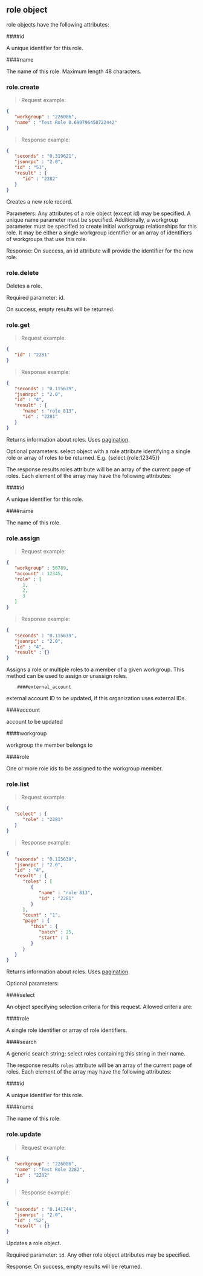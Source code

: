 ## role object

role objects have the following attributes:

####id

A unique identifier for this role.

####name

The name of this role. Maximum length 48 characters.

### role.create

> Request example:

```JSON
{
   "workgroup" : "226086",
   "name" : "Test Role 0.699796458722442"
}
```

> Response example:

```JSON
{
   "seconds" : "0.319621",
   "jsonrpc" : "2.0",
   "id" : "51",
   "result" : {
      "id" : "2282"
   }
}
```

<span class="tryit" id="role-create-tryit"></span>
Creates a new role record.

Parameters: Any attributes of a role object (except id) may be specified. A unique name parameter must be specified. Additionally, a workgroup parameter must be specified to create initial workgroup relationships for this role. It may be either a single workgroup identifier or an array of identifiers of workgroups that use this role.

Response: On success, an id attribute will provide the identifier for the new role.

### role.delete

<span class="tryit" id="role-delete-tryit"></span>
Deletes a role.

Required parameter: id.

On success, empty results will be returned.

### role.get

> Request example:

```JSON
{
   "id" : "2281"
}
```

> Response example:

```JSON
{
   "seconds" : "0.115639",
   "jsonrpc" : "2.0",
   "id" : "4",
   "result" : {
      "name" : "role 813",
      "id" : "2281"
   }
}
```

<span class="tryit" id="role-get-tryit"></span>
Returns information about roles. Uses [pagination](#pagination).

Optional parameters: select object with a role attribute identifying a single role or array of roles to be returned. E.g. {select:{role:12345}}

The response results roles attribute will be an array of the current page of roles. Each element of the array may have the following attributes:

####id

A unique identifier for this role.

####name

The name of this role.

### role.assign

> Request example:

```JSON
{
   "workgroup" : 56789,
   "account" : 12345,
   "role" : [
      1,
      2,
      3
   ]
}
```

> Response example:

```JSON
{
   "seconds" : "0.115639",
   "jsonrpc" : "2.0",
   "id" : "4",
   "result" : {}
}
```

<span class="tryit" id="role-assign-tryit"></span>
Assigns a role or multiple roles to a member of a given workgroup. This method can be used to assign or unassign roles.

        ####external_account

external account ID to be updated, if this organization uses external IDs.

####account

account to be updated

####workgroup

workgroup the member belongs to

####role

One or more role ids to be assigned to the workgroup member.

### role.list

> Request example:

```JSON
{
   "select" : {
      "role" : "2281"
   }
}
```

> Response example:

```JSON
{
   "seconds" : "0.115639",
   "jsonrpc" : "2.0",
   "id" : "4",
   "result" : {
      "roles" : [
         {
            "name" : "role 813",
            "id" : "2281"
         }
      ],
      "count" : "1",
      "page" : {
         "this" : {
            "batch" : 25,
            "start" : 1
         }
      }
   }
}
```

<span class="tryit" id="role-list-tryit"></span>
Returns information about roles. Uses [pagination](#pagination).

Optional parameters:

####select

An object specifying selection criteria for this request. Allowed criteria are:

####role

A single role identifier or array of role identifiers.

####search

A generic search string; select roles containing this string in their name.

The response results `roles` attribute will be an array of the current page of roles. Each element of the array may have the following attributes:

####id

A unique identifier for this role.

####name

The name of this role.

### role.update

> Request example:

```JSON
{
   "workgroup" : "226086",
   "name" : "Test Role 2282",
   "id" : "2282"
}
```

> Response example:

```JSON
{
   "seconds" : "0.141744",
   "jsonrpc" : "2.0",
   "id" : "52",
   "result" : {}
}
```

<span class="tryit" id="role-update-tryit"></span>
Updates a role object.

Required parameter: `id`. Any other role object attributes may be specified.

Response: On success, empty results will be returned.

